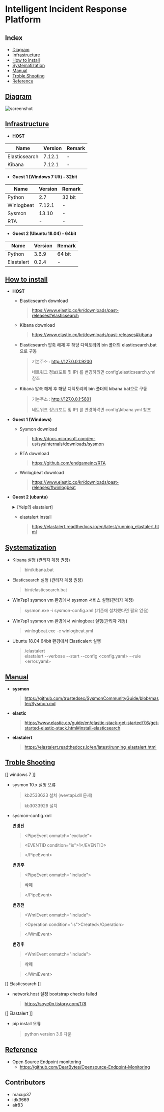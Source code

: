 # Intelligent Incident Response Platform

## Index

* [Diagram](#diagram)
* [Infrastructure](#infrastructure)
* [How to install](#how-to-install)
* [Systematization](#systematization)
* [Manual](#manual)
* [Troble Shooting](#troble-shooting)
* [Reference](#reference)

## [Diagram](#index)

   ![screenshot](diagram.PNG)

## [Infrastructure](#index)

* **HOST**

|Name|Version|Remark|
|-|-|-|
|Elasticsearch|7.12.1|-|
|Kibana|7.12.1|-|

* **Guest 1 (Windows 7 Ult) - 32bit**

|Name|Version|Remark|
|-|-|-|
|Python|2.7|32 bit|
|Winlogbeat|7.12.1|-|
|Sysmon|13.10|-|
|RTA|-|-|

* **Guest 2 (Ubuntu 18.04) - 64bit**

|Name|Version|Remark|
|-|-|-|
|Python|3.6.9|64 bit|
|Elastalert|0.2.4|-|


## [How to install](#index)

* **HOST**
	+ Elasticsearch download
		> https://www.elastic.co/kr/downloads/past-releases#elasticsearch

	+ Kibana download
		> https://www.elastic.co/kr/downloads/past-releases#kibana

	+ Elasticsearch 압축 해제 후 해당 디렉토리의 bin 폴더의 elasticsearch.bat으로 구동
		> 기본주소 : http://127.0.0.1:9200
		> 
		> 네트워크 정보(포트 및 IP) 를 변경하려면 config\elasticsearch.yml 참조

	+ Kibana 압축 해제 후 해당 디렉토리의 bin 폴더의 kibana.bat으로 구동
		> 기본주소 : http://127.0.0.1:5601
		> 
		> 네트워크 정보(포트 및 IP) 를 변경하려면 config\kibana.yml 참조
		
* **Guest 1 (Windows)**
	+ Sysmon download
		> https://docs.microsoft.com/en-us/sysinternals/downloads/sysmon
	
	+ RTA download
		> https://github.com/endgameinc/RTA
	
	+ Winlogbeat download
		> https://www.elastic.co/kr/downloads/past-releases/#winlogbeat

* **Guest 2 (ubuntu)**

	<details>
  	<summary>[Yelp의 elastalert]</summary>
  	<div markdown="1">
   	 > https://github.com/Yelp/elastalert
  	</div>
	</details>

  - elastalert install

    > https://elastalert.readthedocs.io/en/latest/running_elastalert.html


##  [Systematization](#index)

* Kibana 실행 (관리자 계정 권장)
  > bin/kibana.bat

* Elasticsearch 실행 (관리자 계정 권장)
  > bin/elasticsearch.bat

* Win7sp1 sysmon vm 환경에서 sysmon 서비스 실행(관리자 계정)
  > sysmon.exe -i sysmon-config.xml
    (기존에 설치했다면 필요 없음)

* Win7sp1 sysmon vm 환경에서 winlogbeat 실행(관리자 계정)
  > winlogbeat.exe -c winlogbeat.yml

* Ubuntu 18.04 64bit 환경에서 Elasticalert 실행
  >/elastalert  
  >elastalert --verbose --start  --config <config.yaml> --rule <error.yaml>
 
## [Manual](#index)

* **sysmon**
  > https://github.com/trustedsec/SysmonCommunityGuide/blob/master/Sysmon.md

* **elastic**
  > https://www.elastic.co/guide/en/elastic-stack-get-started/7.6/get-started-elastic-stack.html#install-elasticsearch

* **elastalert**
  > https://elastalert.readthedocs.io/en/latest/running_elastalert.html
  
 ## [Troble Shooting](#index)
 [[ windows 7 ]]
 * sysmon 10.x 실행 오류
   > kb2533623 설치 (wevtapi.dll 문제)
   
   > kb3033929 설치

* sysmon-config.xml

  **변경전** 
     
    > \<PipeEvent onmatch="exclude"\>
	
    > \<EVENTID condition="is"\>1\</EVENTID\> 
     
    > \<\/PipeEvent\>
          
   **변경후**   
   
     > \<PipeEvent onmatch="include"\>
			
     >**삭제**
	
     > \</PipeEvent\>
          
   **변경전**
   
     > \<WmiEvent onmatch="include"\>
		
     >    \<Operation condition="is">Created</Operation\> 
            
     > \</WmiEvent\>
           
   **변경후**     
   
     > \<WmiEvent onmatch="include"\>
	
     > **삭제** 
	
     > \</WmiEvent\>
        
[[ Elasticsearch ]] 
* network.host 설정 bootstrap checks failed
  > https://soye0n.tistory.com/178


[[ Elastalert ]]
* pip install 오류
  > python version 3.6 다운

## [Reference](#index)
* Open Source Endpoint monitoring 
  - https://github.com/DearBytes/Opensource-Endpoint-Monitoring 

## Contributors
* maxup37
* idk3669
* air83
